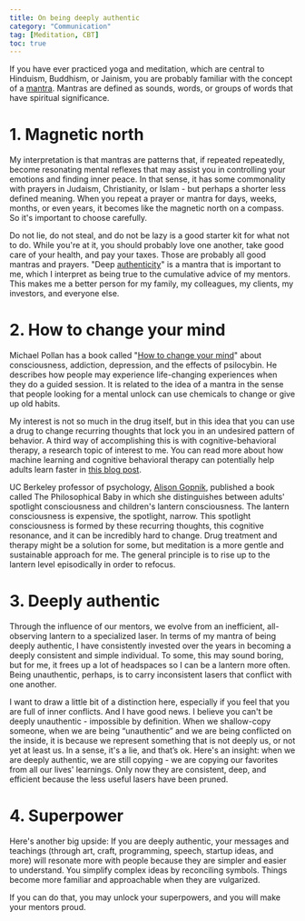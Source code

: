 ```yaml
---
title: On being deeply authentic
category: "Communication"
tag: [Meditation, CBT]
toc: true
---
```


If you have ever practiced yoga and meditation, which are central to Hinduism, Buddhism, or Jainism, you are probably familiar with the concept of a [mantra](
https://en.wikipedia.org/wiki/Mantra). Mantras are defined as sounds, words, or groups of words that have spiritual significance.

# 1. Magnetic north

My interpretation is that mantras are patterns that, if repeated repeatedly, become resonating mental reflexes that may assist you in controlling your emotions and finding inner peace. In that sense, it has some commonality with prayers in Judaism, Christianity, or Islam - but perhaps a shorter less defined meaning. When you repeat a prayer or mantra for days, weeks, months, or even years, it becomes like the magnetic north on a compass. So it's important to choose carefully.

Do not lie, do not steal, and do not be lazy is a good starter kit for what not to do. While you're at it, you should probably love one another, take good care of your health, and pay your taxes. Those are probably all good mantras and prayers. "Deep [authenticity](https://www.merriam-webster.com/dictionary/authentic)" is a mantra that is important to me, which I interpret as being true to the cumulative advice of my mentors. This makes me a better person for my family, my colleagues, my clients, my investors, and everyone else.

# 2. How to change your mind

Michael Pollan has a book called "[How to change your mind](https://en.wikipedia.org/wiki/How_to_Change_Your_Mind#:~:text=8%20.P65%202018-,How%20to%20Change%20Your%20Mind%3A%20What%20the%20New%20Science%20of,New%20York%20Times%20best%2Dseller.)" about consciousness, addiction, depression, and the effects of psilocybin. He describes how people may experience life-changing experiences when they do a guided session. It is related to the idea of a mantra in the sense that people looking for a mental unlock can use chemicals to change or give up old habits.


My interest is not so much in the drug itself, but in this idea that you can use a drug to change recurring thoughts that lock you in an undesired pattern of behavior. A third way of accomplishing this is with cognitive-behavioral therapy, a research topic of interest to me. You can read more about how machine learning and cognitive behavioral therapy can potentially help adults learn faster in [this blog post](https://blog.dannycastonguay.com/research/CBT-and-ML-to-speed-up-adult-learning/).


UC Berkeley professor of psychology, [Alison Gopnik](https://en.wikipedia.org/wiki/Alison_Gopnik), published a book called The Philosophical Baby in which she distinguishes between adults' spotlight consciousness and children's lantern consciousness. The lantern consciousness is expensive, the spotlight, narrow. This spotlight consciousness is formed by these recurring thoughts, this cognitive resonance, and it can be incredibly hard to change. Drug treatment and therapy might be a solution for some, but meditation is a more gentle and sustainable approach for me. The general principle is to rise up to the lantern level episodically in order to refocus.

# 3. Deeply authentic

Through the influence of our mentors, we evolve from an inefficient, all-observing lantern to a specialized laser. In terms of my mantra of being deeply authentic, I have consistently invested over the years in becoming a deeply consistent and simple individual. To some, this may sound boring, but for me, it frees up a lot of headspaces so I can be a lantern more often. Being unauthentic, perhaps, is to carry inconsistent lasers that conflict with one another.

I want to draw a little bit of a distinction here, especially if you feel that you are full of inner conflicts. And I have good news. I believe you can't be deeply unauthentic - impossible by definition. When we shallow-copy someone, when we are being “unauthentic” and we are being conflicted on the inside, it is because we represent something that is not deeply us, or not yet at least us. In a sense, it's a lie, and that’s ok. Here's an insight: when we are deeply authentic, we are still copying - we are copying our favorites from all our lives' learnings. Only now they are consistent, deep, and efficient because the less useful lasers have been pruned.

# 4. Superpower

Here's another big upside: If you are deeply authentic, your messages and teachings (through art, craft, programming, speech, startup ideas, and more) will resonate more with people because they are simpler and easier to understand. You simplify complex ideas by reconciling symbols. Things become more familiar and approachable when they are vulgarized.

If you can do that, you may unlock your superpowers, and you will make your mentors proud.